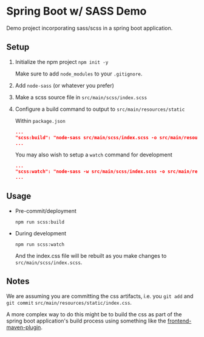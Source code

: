 # Spring Boot w/ SASS Demo

Demo project incorporating sass/scss in a spring boot application.

## Setup

1. Initialize the npm project `npm init -y`

    Make sure to add `node_modules` to your `.gitignore`.
   
2. Add `node-sass` (or whatever you prefer)

3. Make a scss source file in `src/main/scss/index.scss`
   
4. Configure a build command to output to `src/main/resources/static`

    Within `package.json`

    ```json
    ...
    "scss:build": "node-sass src/main/scss/index.scss -o src/main/resources/static"
    ...
    ```

    You may also wish to setup a `watch` command for development
   
    ```json
    ...
    "scss:watch": "node-sass -w src/main/scss/index.scss -o src/main/resources/static"
    ...
    ```

## Usage

- Pre-commit/deployment

    ```
    npm run scss:build
    ```

- During development

    ```
    npm run scss:watch
    ``` 
  
    And the index.css file will be rebuilt as you make changes to `src/main/scss/index.scss`.

## Notes

We are assuming you are committing the css artifacts, i.e. you `git add` and `git commit` `src/main/resources/static/index.css`.

A more complex way to do this might be to build the css as part of the spring boot application's build process using something like the [frontend-maven-plugin](https://github.com/eirslett/frontend-maven-plugin).
